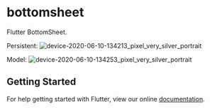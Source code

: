 # bottomsheet

Flutter BottomSheet.

Persistent:
![device-2020-06-10-134213_pixel_very_silver_portrait](https://user-images.githubusercontent.com/4372065/84244149-d9d2de80-ab20-11ea-8f06-deb7d4f1ddcb.png)

Model:
![device-2020-06-10-134253_pixel_very_silver_portrait](https://user-images.githubusercontent.com/4372065/84244157-ddfefc00-ab20-11ea-9802-f59ae52d62f3.png)
## Getting Started

For help getting started with Flutter, view our online
[documentation](https://flutter.io/).


